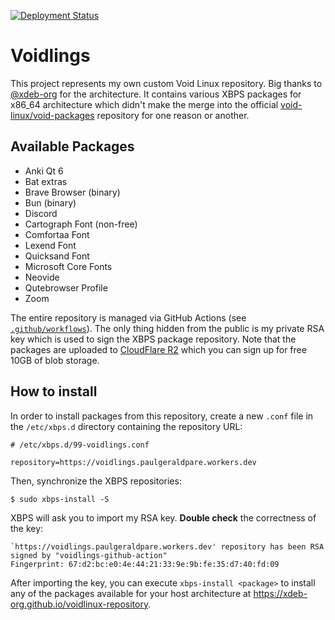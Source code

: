 [![Deployment Status](https://github.com/Sheape/voidlings/actions/workflows/build-x86_64-glibc.yml/badge.svg)](https://github.com/Sheape/voidlings/actions/workflows/build-x86_64-glibc.yml)

# Voidlings

This project represents my own custom Void Linux repository. Big thanks to [@xdeb-org](https://github.com/xdeb-org/voidlinux-repository) for the architecture. It contains various XBPS packages for x86_64 architecture which didn't make the merge into the official [void-linux/void-packages](https://github.com/void-linux/void-packages) repository for one reason or another.

## Available Packages
- Anki Qt 6
- Bat extras
- Brave Browser (binary)
- Bun (binary)
- Discord
- Cartograph Font (non-free)
- Comfortaa Font
- Lexend Font
- Quicksand Font
- Microsoft Core Fonts
- Neovide
- Qutebrowser Profile
- Zoom


The entire repository is managed via GitHub Actions (see [`.github/workflows`](.github/workflows)). The only thing hidden from the public is my private RSA key which is used to sign the XBPS package repository. Note that the packages are uploaded to [CloudFlare R2](https://developers.cloudflare.com/r2/) which you can sign up for free 10GB of blob storage.

## How to install

In order to install packages from this repository, create a new `.conf` file in the `/etc/xbps.d` directory containing the repository URL:
```
# /etc/xbps.d/99-voidlings.conf

repository=https://voidlings.paulgeraldpare.workers.dev
```

Then, synchronize the XBPS repositories:
```
$ sudo xbps-install -S
```

XBPS will ask you to import my RSA key. **Double check** the correctness of the key:
```
`https://voidlings.paulgeraldpare.workers.dev' repository has been RSA signed by "voidlings-github-action"
Fingerprint: 67:d2:bc:e0:4e:44:21:33:9e:9b:fe:35:d7:40:fd:09
```

After importing the key, you can execute `xbps-install <package>` to install any of the packages available for your host architecture at https://xdeb-org.github.io/voidlinux-repository.

